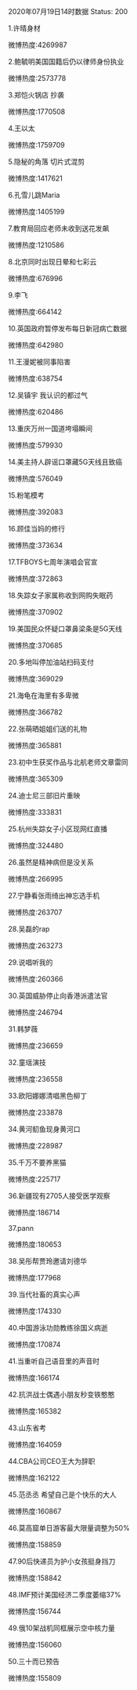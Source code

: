 2020年07月19日14时数据
Status: 200

1.许晴身材

微博热度:4269987

2.鲍毓明美国国籍后仍以律师身份执业

微博热度:2573778

3.郑恺火锅店 抄袭

微博热度:1770508

4.王以太

微博热度:1759709

5.隐秘的角落 切片式混剪

微博热度:1417621

6.孔雪儿跳Maria

微博热度:1405199

7.教育局回应老师未收到送花发飙

微博热度:1210586

8.北京同时出现日晕和七彩云

微博热度:676996

9.李飞

微博热度:664142

10.英国政府暂停发布每日新冠病亡数据

微博热度:642980

11.王漫妮被同事陷害

微博热度:638754

12.吴镇宇 我认识的都过气

微博热度:620486

13.重庆万州一国道垮塌瞬间

微博热度:579930

14.美主持人辟谣口罩藏5G天线且致癌

微博热度:576049

15.粉笔模考

微博热度:392083

16.顾佳当妈的修行

微博热度:373634

17.TFBOYS七周年演唱会官宣

微博热度:372863

18.失踪女子家属称收到网购失眠药

微博热度:370902

19.美国民众怀疑口罩鼻梁条是5G天线

微博热度:370685

20.多地叫停加油站扫码支付

微博热度:369029

21.海龟在海里有多卑微

微博热度:366782

22.张萌晒姐姐们送的礼物

微博热度:365881

23.初中生获奖作品与北航老师文章雷同

微博热度:365309

24.迪士尼三部旧片重映

微博热度:333831

25.杭州失踪女子小区现网红直播

微博热度:324480

26.虽然是精神病但是没关系

微博热度:266995

27.宁静看张雨绮出神忘选手机

微博热度:263707

28.吴磊的rap

微博热度:263273

29.说唱听我的

微博热度:260366

30.英国威胁停止向香港派遣法官

微博热度:246794

31.韩梦薇

微博热度:236659

32.童瑶演技

微博热度:236558

33.欧阳娜娜清唱黑色柳丁

微博热度:233878

34.黄河鱽鱼现身黄河口

微博热度:228987

35.千万不要养黑猫

微博热度:225717

36.新疆现有2705人接受医学观察

微博热度:186714

37.pann

微博热度:180653

38.吴彤帮贾玲邀请刘德华

微博热度:177968

39.当代社畜的真实心声

微博热度:174330

40.中国游泳功勋教练徐国义病逝

微博热度:170874

41.当重听自己语音里的声音时

微博热度:166174

42.抗洪战士偶遇小朋友秒变铁憨憨

微博热度:165382

43.山东省考

微博热度:164059

44.CBA公司CEO王大为辞职

微博热度:162122

45.范丞丞 希望自己是个快乐的大人

微博热度:160867

46.莫高窟单日游客最大限量调整为50%

微博热度:158859

47.90后快递员为护小女孩挺身挡刀

微博热度:158842

48.IMF预计美国经济二季度萎缩37%

微博热度:156744

49.俄10架战机同框展示空中核力量

微博热度:156060

50.三十而已预告

微博热度:155809

